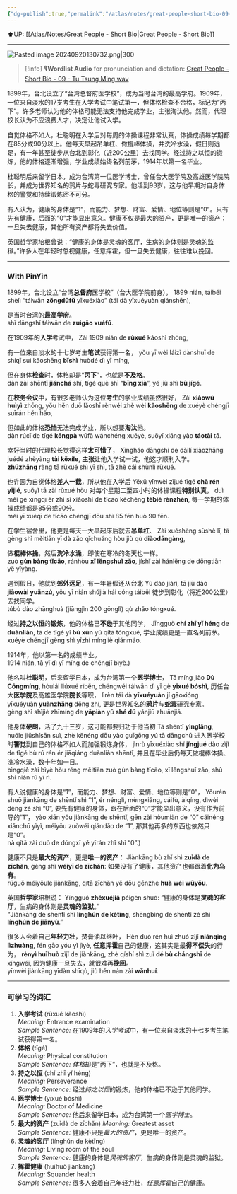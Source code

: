 ```yaml
---
{"dg-publish":true,"permalink":"/atlas/notes/great-people-short-bio-09-tu-tsung-ming/","noteIcon":""}
---
```


⬆️UP: [[Atlas/Notes/Great People - Short Bio\|Great People - Short Bio]]

---

![Pasted image 20240920130732.png|300](/img/user/Atlas/Utilities/Images/Pasted%20image%2020240920130732.png)

> [!info] 🎙️**Wordlist Audio** for pronunciation and dictation: [Great People - Short Bio - 09 - Tu Tsung Ming.wav](https://drive.google.com/file/d/1tXyHTkoH_r5U_Sut2eEbResm5kjf5AdW/view?usp=drive_link)

1899年，台北设立了“台湾总督府医学校”，成为当时台湾的最高学府。1909年，一位来自淡水的17岁考生在入学考试中笔试第一，但体格检查不合格，标记为“丙下”。许多老师认为他的体格可能无法支持他完成学业，主张淘汰他。然而，代理校长认为不应浪费人才，决定让他试入学。

自觉体格不如人，杜聪明在入学后对每周的体操课程非常认真，体操成绩每学期都在85分或90分以上。他每天早起吊单杠、做棍棒体操，并洗冷水澡，假日则远足，有一年甚至徒步从台北到彰化（近200公里）去找同学。经过持之以恒的锻炼，他的体格逐渐增强，学业成绩始终名列前茅，1914年以第一名毕业。

杜聪明后来留学日本，成为台湾第一位医学博士，曾任台大医学院及高雄医学院院长，并成为世界知名的鸦片与蛇毒研究专家。他活到93岁，这与他早期对自身体格的警觉和持续锻炼密不可分。

有人认为，健康的身体是“1”，而能力、梦想、财富、爱情、地位等则是“0”。只有先有健康，后面的“0”才能显出意义。健康不仅是最大的资产，更是唯一的资产；一旦失去健康，其他所有资产都将失去价值。

英国哲学家培根曾说：“健康的身体是灵魂的客厅，生病的身体则是灵魂的监狱。”许多人在年轻时忽视健康，任意挥霍，但一旦失去健康，往往难以挽回。


---
### With PinYin

1899年，台北设立“台湾**总督府**医学校”（台大医学院前身），
1899 nián, táiběi shèlì “táiwān **zǒngdūfǔ** yīxuéxiào” (tái dà yīxuéyuàn qiánshēn), 

是当时台湾的**最高学府**。  
shì dāngshí táiwān de **zuìgāo xuéfǔ**.

在1909年的**入学**考试中，
Zài 1909 nián de **rùxué** kǎoshì zhōng, 

有一位来自淡水的十七岁考生**笔试**获得第一名，
yǒu yī wèi láizì dànshuǐ de shíqī suì kǎoshēng **bǐshì** huòdé dì yī míng, 

但在身体**检查**时，体格却是“**丙下**”，也就是**不及格**。  
dàn zài shēntǐ **jiǎnchá** shí, tǐgé què shì “**bǐng xià**”, yě jiù shì **bù jígé**.

在**校务会议**中，有很多老师认为这位**考生**的学业成绩虽然很好，
Zài **xiàowù huìyì** zhōng, yǒu hěn duō lǎoshī rènwéi zhè wèi **kǎoshēng** de xuéyè chéngjī suīrán hěn hǎo, 

但如此的体格**恐怕**无法完成学业，所以想要**淘汰**他。  
dàn rúcǐ de tǐgé **kǒngpà** wúfǎ wánchéng xuéyè, suǒyǐ xiǎng yào **táotài** tā.

幸好当时的代理校长觉得这样**太可惜了**，
Xìnghǎo dāngshí de dàilǐ xiàozhǎng juédé zhèyàng **tài kěxíle**,
**主张**让他入学试一试，他这才顺利入学。  
**zhǔzhāng** ràng tā rùxué shì yī shì, tā zhè cái shùnlì rùxué.

也许因为自觉体格**差人一截**，所以他在入学后
Yěxǔ yīnwèi zìjué tǐgé **chà rén yījié**, suǒyǐ tā zài rùxué hòu 
对每个星期二至四小时的体操课程**特别认真**，
duì měi gè xīngqī èr zhì sì xiǎoshí de tǐcāo kèchéng **tèbié rènzhēn**,
每一学期的体操成绩都是85分或90分。  
měi yī xuéqī de tǐcāo chéngjī dōu shì 85 fēn huò 90 fēn.  

在学生宿舍里，他更是每天一大早起床后就去**吊单杠**、
Zài xuéshēng sùshè lǐ, tā gèng shì měitiān yī dà zǎo qǐchuáng hòu jiù qù **diàodāngàng**, 

做**棍棒体操**，然后**洗冷水澡**，即使在寒冷的冬天也一样。  
zuò **gùn bàng tǐcāo**, ránhòu **xǐ lěngshuǐ zǎo**, jíshǐ zài hánlěng de dōngtiān yě yīyàng. 

遇到假日，他就到**郊外远足**，有一年暑假还从台北
Yù dào jiàrì, tā jiù dào **jiāowài yuǎnzú**, yǒu yī nián shǔjià hái cóng táiběi 
徒步到彰化（将近200公里）去找同学。  
túbù dào zhānghuà (jiāngjìn 200 gōnglǐ) qù zhǎo tóngxué.

经过**持之以恒**的**锻炼**，他的体格已**不逊**于其他同学，
Jīngguò **chí zhī yǐ héng** de **duànliàn**, tā de tǐgé yǐ **bù xùn** yú qítā tóngxué, 
学业成绩更是一直名列前茅。  
xuéyè chéngjī gèng shì yīzhí míngliè qiánmáo.

1914年，他以第一名的成绩毕业。  
1914 nián, tā yǐ dì yī míng de chéngjī bìyè.)

他名叫**杜聪明**，后来留学日本，成为台湾第一个**医学博士**，
Tā míng jiào **Dù Cōngmíng**, hòulái liúxué rìběn, chéngwéi táiwān dì yī gè **yīxué bóshì**, 
历任台大**医学院**及高雄医学院**院长**等职，
lìrèn tái dà **yīxuéyuàn** jí gāoxióng yīxuéyuàn **yuànzhǎng** děng zhí, 
更是世界知名的**鸦片**与**蛇毒**研究专家。  
gèng shì shìjiè zhīmíng de **yāpiàn** yǔ **shé dú** yánjiū zhuānjiā.

他身体**硬朗**，活了九十三岁，这可能都要归功于他当初
Tā shēntǐ **yìnglǎng**, huóle jiǔshísān suì, zhè kěnéng dōu yào guīgōng yú tā dāngchū 
进入医学校时**警觉**到自己的体格不如人而加强锻炼身体，
jìnrù yīxuéxiào shí **jǐngjué** dào zìjǐ de tǐgé bù rú rén ér jiāqiáng duànliàn shēntǐ, 
并且在毕业后仍每天做棍棒体操、洗冷水澡，数十年如一日。  
bìngqiě zài bìyè hòu réng měitiān zuò gùn bàng tǐcāo, xǐ lěngshuǐ zǎo, shù shí nián rú yī rì.

有人说健康的身体是“1”，而能力、梦想、财富、爱情、地位等则是“0”，
Yǒurén shuō jiànkāng de shēntǐ shì “1”, ér nénglì, mèngxiǎng, cáifù, àiqíng, dìwèi děng zé shì “0”, 
要先有健康的身体，跟在后面的“0”才能显出意义，没有作为前导的“1”，
yào xiān yǒu jiànkāng de shēntǐ, gēn zài hòumiàn de “0” cáinéng xiǎnchū yìyì, méiyǒu zuòwéi qiándǎo de “1”, 
那其他再多的东西也依然只是“0”。  
nà qítā zài duō de dōngxī yě yīrán zhǐ shì “0”.)

健康不只是**最大的资产**，更是**唯一的资产**：
Jiànkāng bù zhǐ shì **zuìdà de zīchǎn**, gèng shì **wéiyī de zīchǎn**: 
如果没有了健康，其他资产也都跟着**化为乌有**。  
rúguǒ méiyǒule jiànkāng, qítā zīchǎn yě dōu gēnzhe **huà wéi wūyǒu**.

英国**哲学家**培根说：
Yīngguó **zhéxuéjiā** péigēn shuō: 
“健康的身体是**灵魂的客厅**，生病的身体则是**灵魂的监狱**。”  
“Jiànkāng de shēntǐ shì **línghún de kètīng**, shēngbìng de shēntǐ zé shì **línghún de jiānyù**.” 

很多人会着自己**年轻力壮**，焚膏油以继叶，
Hěn duō rén huì zhuó zìjǐ **niánqīng lìzhuàng**, fén gāo yóu yǐ jìyè, 
**任意挥霍**自己的健康，这其实是最**得不偿失**的行为，
**rènyì huīhuò** zìjǐ de jiànkāng, zhè qíshí shì zuì **dé bù chángshī** de xíngwéi, 
因为健康一旦失去，就很难再**挽回**。  
yīnwèi jiànkāng yīdàn shīqù, jiù hěn nán zài **wǎnhuí**.

---
### 可学习的词汇

1. **入学考试** (rùxué kǎoshì)  
    _Meaning:_ Entrance examination  
    _Sample Sentence:_ 在1909年的*入学考试*中，有一位来自淡水的十七岁考生笔试获得第一名。
2. **体格** (tǐgé)  
    _Meaning:_ Physical constitution  
    _Sample Sentence:_ *体格*却是“丙下”，也就是不及格。
3. **持之以恒** (chí zhī yǐ héng)  
    _Meaning:_ Perseverance  
    _Sample Sentence:_ 经过*持之以恒*的锻炼，他的体格已不逊于其他同学。
4. **医学博士** (yīxué bóshì)  
    _Meaning:_ Doctor of Medicine  
    _Sample Sentence:_ 他后来留学日本，成为台湾第一个*医学博士*。
5. **最大的资产**  (zuìdà de zīchǎn) 
    _Meaning:_ Greatest asset  
    _Sample Sentence:_ 健康不只是*最大的资产*，更是唯一的资产。
6.  **灵魂的客厅** (línghún de kètīng)  
    _Meaning:_ Living room of the soul  
    _Sample Sentence:_ 健康的身体是*灵魂的客厅*，生病的身体则是灵魂的监狱。
7.  **挥霍健康** (huīhuò jiànkāng)  
    _Meaning:_ Squander health  
    _Sample Sentence:_ 很多人会着自己年轻力壮，*任意挥霍*自己的健康。